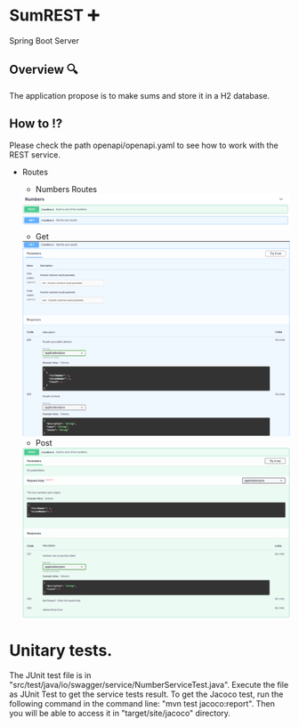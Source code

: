 # SumREST ➕

Spring Boot Server 


## Overview 🔍

The application propose is to make sums and store it in a H2 database.

## How to ⁉

Please check the path openapi/openapi.yaml to see how to work with the REST service.

* Routes

  * Numbers Routes
 
  <img src="/templates/routes.png">

    * Get
    
    <img src="/templates/getRoute.png">
    
    * Post
    
    <img src="/templates/postRoute.png">

# Unitary tests.

The JUnit test file is in "src/test/java/io/swagger/service/NumberServiceTest.java". Execute the file as JUnit Test to get the service tests result.
To get the Jacoco test, run the following command in the command line: "mvn test jacoco:report". Then you will be able to access it in "target/site/jacoco" directory.
